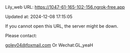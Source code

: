 Lily_web URL: https://1047-61-165-102-156.ngrok-free.app

Updated at: 2024-12-08 17:15:05

If you cannot open this URL, the server might be down.

Please contact: 

goley04@foxmail.com Or Wechat:GL_yeaH